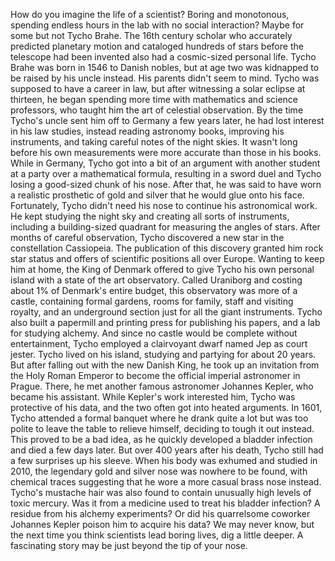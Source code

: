 
How do you imagine the life of a scientist?
Boring and monotonous,
spending endless hours in the lab
with no social interaction?
Maybe for some but not Tycho Brahe.
The 16th century scholar who accurately predicted planetary motion
and cataloged hundreds of stars before the telescope had been invented
also had a cosmic-sized personal life.
Tycho Brahe was born in 1546 to Danish nobles,
but at age two was kidnapped to be raised by his uncle instead.
His parents didn&#39;t seem to mind.
Tycho was supposed to have a career in law,
but after witnessing a solar eclipse at thirteen,
he began spending more time
with mathematics and science professors,
who taught him the art of celestial observation.
By the time Tycho&#39;s uncle sent him off to Germany a few years later,
he had lost interest in his law studies,
instead reading astronomy books,
improving his instruments,
and taking careful notes of the night skies.
It wasn&#39;t long before his own measurements
were more accurate than those in his books.
While in Germany, Tycho got into a bit of an argument
with another student at a party
over a mathematical formula,
resulting in a sword duel
and Tycho losing a good-sized chunk of his nose.
After that, he was said to have worn
a realistic prosthetic of gold and silver
that he would glue onto his face.
Fortunately, Tycho didn&#39;t need his nose
to continue his astronomical work.
He kept studying the night sky
and creating all sorts of instruments,
including a building-sized quadrant for measuring
the angles of stars.
After months of careful observation,
Tycho discovered a new star
in the constellation Cassiopeia.
The publication of this discovery granted him rock star status
and offers of scientific positions all over Europe.
Wanting to keep him at home,
the King of Denmark offered to give Tycho
his own personal island with a state of the art observatory.
Called Uraniborg and costing about 1% of Denmark&#39;s entire budget,
this observatory was more of a castle,
containing formal gardens,
rooms for family, staff and visiting royalty,
and an underground section just for all the giant instruments.
Tycho also built a papermill and printing press
for publishing his papers,
and a lab for studying alchemy.
And since no castle would be complete
without entertainment,
Tycho employed a clairvoyant dwarf
named Jep as court jester.
Tycho lived on his island,
studying and partying for about 20 years.
But after falling out with the new Danish King,
he took up an invitation from the Holy Roman Emperor
to become the official imperial astronomer in Prague.
There, he met another famous astronomer Johannes Kepler,
who became his assistant.
While Kepler&#39;s work interested him,
Tycho was protective of his data,
and the two often got into heated arguments.
In 1601, Tycho attended a formal banquet
where he drank quite a lot
but was too polite to leave the table to relieve himself,
deciding to tough it out instead.
This proved to be a bad idea,
as he quickly developed a bladder infection
and died a few days later.
But over 400 years after his death,
Tycho still had a few surprises up his sleeve.
When his body was exhumed and studied in 2010,
the legendary gold and silver nose
was nowhere to be found,
with chemical traces suggesting
that he wore a more casual brass nose instead.
Tycho&#39;s mustache hair was also found
to contain unusually high levels of toxic mercury.
Was it from a medicine used to treat his bladder infection?
A residue from his alchemy experiments?
Or did his quarrelsome coworker Johannes Kepler
poison him to acquire his data?
We may never know,
but the next time you think scientists lead boring lives,
dig a little deeper.
A fascinating story may be just beyond the tip of your nose.
